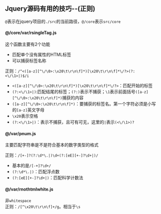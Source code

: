## Jquery源码有用的技巧--(正则)

`@`表示在jquery项目的`./src`的当前路径，`@/core`表示`src/core`

#### @/core/var/rsingleTag.js

这个函数主要有2个功能
- 匹配单个没有属性的HTML标签
- 可以捕获标签名称

正则：`/^<([a-z][^\/\0>:\x20\t\r\n\f]*)[\x20\t\r\n\f]*\/?>(?:<\/\1>|)$/i`

- `<([a-z][^\/\0>:\x20\t\r\n\f]*)[\x20\t\r\n\f]*\/?>`：匹配开始的标签
- `(?:<\/\1>|)`:匹配结尾的标签；`(?:)`表示不捕获；`\1`表示前面括号`([a-z][^\/\0>:\x20\t\r\n\f]*)`捕获的内容
- `([a-z][^\/\0>:\x20\t\r\n\f]*)`：要捕获的标签名。第一个字符必须是小写的`[a-z]`英文字母
- `\x20`表示空格
- `(?:<\/\1>|)`：表示不捕获，且可有可无，这里的`|`表示`(<\/\1>)?`

#### @/var/pnum.js

主要匹配字符串是不是符合基本的数字类型的格式

正则：`/[+-]?(?:\d*\.|)\d+(?:[eE][+-]?\d+|)/`

- 基本的是`/[-+]?\d+/`
- `(?:\d*\.|)`：匹配浮点数
- `(?:[eE][+-]?\d+|)`：匹配科学计数法

#### @/var/rnothtmlwhite.js

非`whitespace`  
正则：`/[^\x20\t\r\n\f]+/g`。相当于`\s`
